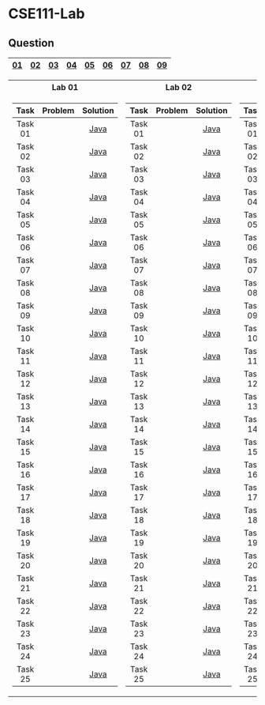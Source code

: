 # CSE111-Lab

## Question
| [01](https://git.io/JvFcF) | [02](https://git.io/JvFcA) | [03](https://git.io/JvFcx) | [04](https://git.io/JvFCf) | [05](https://git.io/JvFCJ) | [06](https://git.io/JvFCk) | [07](https://git.io/JvFCL) | [08](https://git.io/JvFCt) | [09](https://git.io/JvFCO) |
|:--:|:--:|:--:|:--:|:--:|:--:|:--:|:--:|:--:|

<table>
<tr><th>Lab 01 </th><th>Lab 02</th><th>Lab 03</th></tr>
<tr>
  <td>
    
| Task | Problem | Solution |
| :---: |:---: | :---: |
| Task 01 | | [Java]() |
| Task 02 | | [Java](https://git.io/JvF39) |
| Task 03 | | [Java](https://git.io/JvF37) |
| Task 04 | | [Java](https://git.io/JvF35) |
| Task 05 | | [Java](https://git.io/JvF3d) |
| Task 06 | | [Java](https://git.io/JvF3b) |
| Task 07 | | [Java](https://git.io/JvF3p) |
| Task 08 | | [Java](https://git.io/JvF3h) |
| Task 09 | | [Java](https://git.io/JvF3h) |
| Task 10 | | [Java](https://git.io/JvF3h) |
| Task 11 | | [Java](https://git.io/JvF3h) |
| Task 12 | | [Java](https://git.io/JvF3h) |
| Task 13 | | [Java](https://git.io/JvF3h) |
| Task 14 | | [Java](https://git.io/JvF39) |
| Task 15 | | [Java](https://git.io/JvF37) |
| Task 16 | | [Java](https://git.io/JvF35) |
| Task 17 | | [Java](https://git.io/JvF3d) |
| Task 18 | | [Java](https://git.io/JvF3b) |
| Task 19 | | [Java](https://git.io/JvF3p) |
| Task 20 | | [Java](https://git.io/JvF3h) |
| Task 21 | | [Java](https://git.io/JvF3h) |
| Task 22 | | [Java](https://git.io/JvF3h) |
| Task 23 | | [Java](https://git.io/JvF3h) |
| Task 24 | | [Java](https://git.io/JvF3h) |
| Task 25 | | [Java](https://git.io/JvF3h) |
    
</td>
<td>

| Task | Problem | Solution |
| :---: |:---: | :---: |
| Task 01 | | [Java]() |
| Task 02 | | [Java](https://git.io/JvF39) |
| Task 03 | | [Java](https://git.io/JvF37) |
| Task 04 | | [Java](https://git.io/JvF35) |
| Task 05 | | [Java](https://git.io/JvF3d) |
| Task 06 | | [Java](https://git.io/JvF3b) |
| Task 07 | | [Java](https://git.io/JvF3p) |
| Task 08 | | [Java](https://git.io/JvF3h) |
| Task 09 | | [Java](https://git.io/JvF3h) |
| Task 10 | | [Java](https://git.io/JvF3h) |
| Task 11 | | [Java](https://git.io/JvF3h) |
| Task 12 | | [Java](https://git.io/JvF3h) |
| Task 13 | | [Java](https://git.io/JvF39) |
| Task 14 | | [Java](https://git.io/JvF39) |
| Task 15 | | [Java](https://git.io/JvF37) |
| Task 16 | | [Java](https://git.io/JvF35) |
| Task 17 | | [Java](https://git.io/JvF3d) |
| Task 18 | | [Java](https://git.io/JvF3b) |
| Task 19 | | [Java](https://git.io/JvF3p) |
| Task 20 | | [Java](https://git.io/JvF3h) |
| Task 21 | | [Java](https://git.io/JvF3h) |
| Task 22 | | [Java](https://git.io/JvF3h) |
| Task 23 | | [Java](https://git.io/JvF3h) |
| Task 24 | | [Java](https://git.io/JvF3h) |
| Task 25 | | [Java](https://git.io/JvF3h) |


</td>
<td>

| Task | Problem | Solution |
| :---: |:---: | :---: |
| Task 01 | | [Java]() |
| Task 02 | | [Java](https://git.io/JvF39) |
| Task 03 | | [Java](https://git.io/JvF37) |
| Task 04 | | [Java](https://git.io/JvF35) |
| Task 05 | | [Java](https://git.io/JvF3d) |
| Task 06 | | [Java](https://git.io/JvF3b) |
| Task 07 | | [Java](https://git.io/JvF3p) |
| Task 08 | | [Java](https://git.io/JvF3h) |
| Task 09 | | [Java](https://git.io/JvF3h) |
| Task 10 | | [Java](https://git.io/JvF3h) |
| Task 11 | | [Java](https://git.io/JvF3h) |
| Task 12 | | [Java](https://git.io/JvF3h) |
| Task 13 | | [Java](https://git.io/JvF39) |
| Task 14 | | [Java](https://git.io/JvF39) |
| Task 15 | | [Java](https://git.io/JvF37) |
| Task 16 | | [Java](https://git.io/JvF35) |
| Task 17 | | [Java](https://git.io/JvF3d) |
| Task 18 | | [Java](https://git.io/JvF3b) |
| Task 19 | | [Java](https://git.io/JvF3p) |
| Task 20 | | [Java](https://git.io/JvF3h) |
| Task 21 | | [Java](https://git.io/JvF3h) |
| Task 22 | | [Java](https://git.io/JvF3h) |
| Task 23 | | [Java](https://git.io/JvF3h) |
| Task 24 | | [Java](https://git.io/JvF3h) |
| Task 25 | | [Java](https://git.io/JvF3h) |

</td>
</tr> 
</table>
<!---| Day | []() | [Java]() |--->
